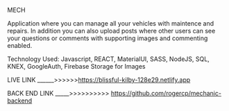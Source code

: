 MECH

Application where you can manage all your vehicles with maintence and repairs. 
In addition you can also upload posts where other users can see your questions or comments with supporting images and commenting enabled.


Technology Used:
Javascript,
REACT,
MaterialUI,
SASS,
NodeJS,
SQL,
KNEX,
GoogleAuth,
Firebase Storage for Images





LIVE LINK ______>>>>>>https://blissful-kilby-128e29.netlify.app

BACK END LINK _____>>>>>>>>>> https://github.com/rogercp/mechanic-backend
